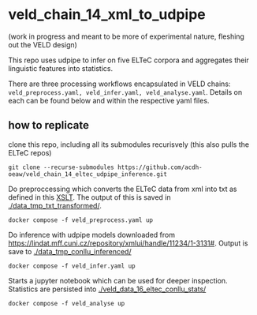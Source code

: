 # veld_chain_14_xml_to_udpipe

(work in progress and meant to be more of experimental nature, fleshing out the VELD design)

This repo  uses udpipe to infer on five ELTeC corpora and aggregates their linguistic features into
statistics. 

There are three processing workflows encapsulated in VELD chains: `veld_preprocess.yaml, veld_infer.yaml,
veld_analyse.yaml`. Details on each can be found below and within the respective yaml files.

## how to replicate

clone this repo, including all its submodules recurisvely (this also pulls the ELTeC repos)

```
git clone --recurse-submodules https://github.com/acdh-oeaw/veld_chain_14_eltec_udpipe_inference.git
```

Do preproccessing which converts the ELTeC data from xml into txt as defined in this [XSLT](./xsl/transformation.xsl). The output of this is saved in [./data_tmp_txt_transformed/](./data_tmp_txt_transformed/).

```
docker compose -f veld_preprocess.yaml up
```

Do inference with udpipe models downloaded from https://lindat.mff.cuni.cz/repository/xmlui/handle/11234/1-3131#. Output is save to [./data_tmp_conllu_inferenced/](./data_tmp_conllu_inferenced/)

```
docker compose -f veld_infer.yaml up
```

Starts a jupyter notebook which can be used for deeper inspection. Statistics are persisted into
[./veld_data_16_eltec_conllu_stats/](./veld_data_16_eltec_conllu_stats/)
```
docker compose -f veld_analyse up
```

